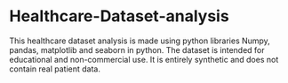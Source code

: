 # Healthcare-Dataset-analysis
This healthcare dataset analysis is made using python libraries Numpy, pandas, matplotlib and seaborn in python. The dataset is intended for educational and non-commercial use. It is entirely synthetic and does not contain real patient data.
